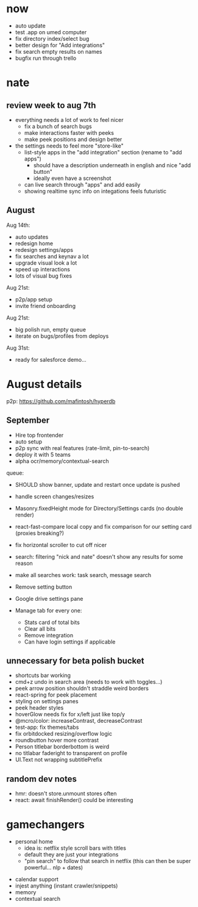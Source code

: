 # now

- auto update
- test .app on umed computer
- fix directory index/select bug
- better design for "Add integrations"
- fix search empty results on names
- bugfix run through trello

# nate

## review week to aug 7th

- everything needs a lot of work to feel nicer
  - fix a bunch of search bugs
  - make interactions faster with peeks
  - make peek positions and design better
- the settings needs to feel more "store-like"
  - list-style apps in the "add integration" section (rename to "add apps")
    - should have a description underneath in english and nice "add button"
    - ideally even have a screenshot
  - can live search through "apps" and add easily
  - showing realtime sync info on integations feels futuristic

## August

Aug 14th:

- auto updates
- redesign home
- redesign settings/apps
- fix searches and keynav a lot
- upgrade visual look a lot
- speed up interactions
- lots of visual bug fixes

Aug 21st:

- p2p/app setup
- invite friend onboarding

Aug 21st:

- big polish run, empty queue
- iterate on bugs/profiles from deploys

Aug 31st:

- ready for salesforce demo...

# August details

p2p: https://github.com/mafintosh/hyperdb

## September

- Hire top frontender
- auto setup
- p2p sync with real features (rate-limit, pin-to-search)
- deploy it with 5 teams
- alpha ocr/memory/contextual-search

queue:

- SHOULD show banner, update and restart once update is pushed
- handle screen changes/resizes
- Masonry.fixedHeight mode for Directory/Settings cards (no double render)
- react-fast-compare local copy and fix comparison for our setting card (proxies breaking?)
- fix horizontal scroller to cut off nicer

- search: filtering "nick and nate" doesn't show any results for some reason
- make all searches work: task search, message search
- Remove setting button
- Google drive settings pane
- Manage tab for every one:
  - Stats card of total bits
  - Clear all bits
  - Remove integration
  - Can have login settings if applicable

## unnecessary for beta polish bucket

- shortcuts bar working
- cmd+z undo in search area (needs to work with toggles...)
- peek arrow position shouldn't straddle weird borders
- react-spring for peek placement
- styling on settings panes
- peek header styles
- hoverGlow needs fix for x/left just like top/y
- @mcro/color: increaseContrast, decreaseContrast
- test-app: fix themes/tabs
- fix orbitdocked resizing/overflow logic
- roundbutton hover more contrast
- Person titlebar borderbottom is weird
- no titlabar faderight to transparent on profile
- UI.Text not wrapping subtitlePrefix

## random dev notes

- hmr: doesn't store.unmount stores often
- react: await finishRender() could be interesting

# gamechangers

- personal home
  - idea is: netflix style scroll bars with titles
  - default they are just your integrations
  - "pin search" to follow that search in netflix (this can then be super powerful... nlp + dates)

* calendar support
* injest anything (instant crawler/snippets)
* memory
* contextual search
